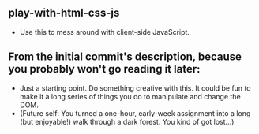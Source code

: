## play-with-html-css-js
* Use this to mess around with client-side JavaScript.




## From the initial commit's description, because you probably won't go reading it later:

* Just a starting point. Do something creative with this. It could be fun to make it a long series of things you do to manipulate and change the DOM.
* (Future self: You turned a one-hour, early-week assignment into a long (but enjoyable!) walk through a dark forest. You kind of got lost...)
